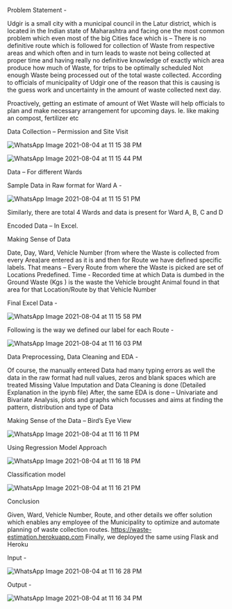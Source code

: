 Problem Statement -

Udgir is a small city with a municipal council in the Latur district, which is located in the Indian state of Maharashtra and facing one the most common problem which even most of the big Cities face which is – There is no definitive route which is followed for collection of Waste from respective areas and which often and in turn leads to waste not being collected at proper time and having really no definitive knowledge of exactly which area produce how much of Waste, for trips to be optimally scheduled Not enough Waste being processed out of the total waste collected. According to officials of municipality of Udgir one of the reason that this is causing is the guess work and uncertainty in the amount of waste collected next day.

Proactively, getting an estimate of amount of Wet Waste will help officials to plan and make necessary arrangement for upcoming days. Ie. like making an compost, fertilizer etc

Data Collection – Permission and Site Visit

![WhatsApp Image 2021-08-04 at 11 15 38 PM](https://user-images.githubusercontent.com/81433469/128229512-b724a4d1-372e-46e4-b14d-9203e4d4e7b3.jpeg)

![WhatsApp Image 2021-08-04 at 11 15 44 PM](https://user-images.githubusercontent.com/81433469/128229531-596665a7-0d89-436f-bd98-a6057a638316.jpeg)

Data – For different Wards

Sample Data in Raw format for Ward A -

![WhatsApp Image 2021-08-04 at 11 15 51 PM](https://user-images.githubusercontent.com/81433469/128229611-9d92f4e5-075a-4435-9764-868b8e726de3.jpeg)

Similarly, there are total 4 Wards and data is present for Ward A, B, C and D

Encoded Data – In Excel.

Making Sense of Data

Date, Day, Ward, Vehicle Number (from where the Waste is collected from every Area)are entered as it is and then for Route we have defined specific labels. That means – Every Route from where the Waste is picked are set of Locations Predefined. Time - Recorded time at which Data is dumbed in the Ground Waste (Kgs ) is the waste the Vehicle brought Animal found in that area for that Location/Route by that Vehicle Number

Final Excel Data -

![WhatsApp Image 2021-08-04 at 11 15 58 PM](https://user-images.githubusercontent.com/81433469/128229645-26b0ccbe-19e5-4ee7-9e59-dee4e186765a.jpeg)

Following is the way we defined our label for each Route -

![WhatsApp Image 2021-08-04 at 11 16 03 PM](https://user-images.githubusercontent.com/81433469/128229715-9f8e5201-105e-49a9-973b-1e71af4f8b30.jpeg)

Data Preprocessing, Data Cleaning and EDA -

Of course, the manually entered Data had many typing errors as well the data in the raw format had null values, zeros and blank spaces which are treated Missing Value Imputation and Data Cleaning is done (Detailed Explanation in the ipynb file) After, the same EDA is done – Univariate and Bivariate Analysis, plots and graphs which focusses and aims at finding the pattern, distribution and type of Data

Making Sense of the Data – Bird’s Eye View

![WhatsApp Image 2021-08-04 at 11 16 11 PM](https://user-images.githubusercontent.com/81433469/128229760-718f181a-0ce6-4f35-b5a7-6240d8dbe78d.jpeg)

Using Regression Model Approach

![WhatsApp Image 2021-08-04 at 11 16 18 PM](https://user-images.githubusercontent.com/81433469/128230067-ab290a9a-4e3a-4990-a88b-8aa8751415fb.jpeg)

Classification model

![WhatsApp Image 2021-08-04 at 11 16 21 PM](https://user-images.githubusercontent.com/81433469/128229868-8341db00-3873-454c-81af-15195d6bcef2.jpeg)

Conclusion

Given, Ward, Vehicle Number, Route, and other details we offer solution which enables any employee of the Municipality to optimize and automate planning of waste collection routes. https://waste-estimation.herokuapp.com Finally, we deployed the same using Flask and Heroku

Input -

![WhatsApp Image 2021-08-04 at 11 16 28 PM](https://user-images.githubusercontent.com/81433469/128229911-bc6e8e50-953a-43ea-a4c4-cd425fc377a4.jpeg)

Output -

![WhatsApp Image 2021-08-04 at 11 16 34 PM](https://user-images.githubusercontent.com/81433469/128229935-207b9f90-c472-40b0-8403-18f7186092bc.jpeg)



